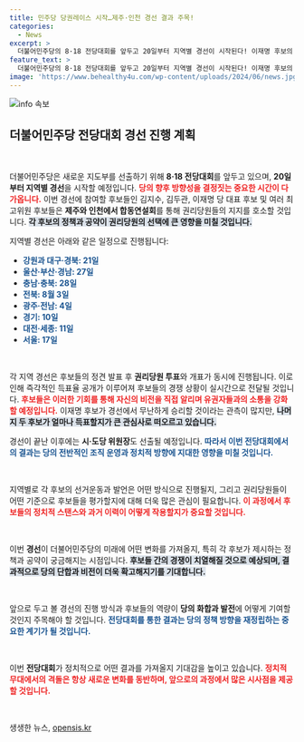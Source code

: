 ```yaml
---
title: 민주당 당권레이스 시작…제주·인천 경선 결과 주목!
categories:
  - News
excerpt: >
  더불어민주당의 8·18 전당대회를 앞두고 20일부터 지역별 경선이 시작된다! 이재명 후보의 승리가 유력한 가운데, 치열한 경쟁 속에서 다른 후보들의 득표율은 과연 얼마일까? 클릭하여 모든 정보를 확인해보세요!
feature_text: >
  더불어민주당의 8·18 전당대회를 앞두고 20일부터 지역별 경선이 시작된다! 이재명 후보의 승리가 유력한 가운데, 치열한 경쟁 속에서 다른 후보들의 득표율은 과연 얼마일까? 클릭하여 모든 정보를 확인해보세요!
image: 'https://www.behealthy4u.com/wp-content/uploads/2024/06/news.jpg'
---
```


<p><img src="https://www.behealthy4u.com/wp-content/uploads/2024/06/news.jpg" alt="info 속보" /></p>

<h2 data-ke-size="size26">더불어민주당 전당대회 경선 진행 계획</h2>

<p data-ke-size="size16">&nbsp;</p>

<p>더불어민주당은 새로운 지도부를 선출하기 위해 <strong>8·18 전당대회</strong>를 앞두고 있으며, <strong>20일부터 지역별 경선</strong>을 시작할 예정입니다. <b><span style="color: #ee2323;">당의 향후 방향성을 결정짓는 중요한 시간이 다가옵니다.</span></b> 이번 경선에 참여할 후보들인 김지수, 김두관, 이재명 당 대표 후보 및 여러 최고위원 후보들은 <strong>제주와 인천에서 합동연설회</strong>를 통해 권리당원들의 지지를 호소할 것입니다. <b><span style="background-color: #21538527;">각 후보의 정책과 공약이 권리당원의 선택에 큰 영향을 미칠 것입니다.</span></b> </p>

<p>지역별 경선은 아래와 같은 일정으로 진행됩니다:</p>

<ul>
<li><b><span style="color: #1a5490;">강원과 대구·경북: 21일</span></b></li>
<li><b><span style="color: #1a5490;">울산·부산·경남: 27일</span></b></li>
<li><b><span style="color: #1a5490;">충남·충북: 28일</span></b></li>
<li><b><span style="color: #1a5490;">전북: 8월 3일</span></b></li>
<li><b><span style="color: #1a5490;">광주·전남: 4일</span></b></li>
<li><b><span style="color: #1a5490;">경기: 10일</span></b></li>
<li><b><span style="color: #1a5490;">대전·세종: 11일</span></b></li>
<li><b><span style="color: #1a5490;">서울: 17일</span></b></li>
</ul>

<p data-ke-size="size16">&nbsp;</p>

<p>각 지역 경선은 후보들의 정견 발표 후 <strong>권리당원 투표</strong>와 개표가 동시에 진행됩니다. 이로 인해 즉각적인 득표율 공개가 이루어져 후보들의 경쟁 상황이 실시간으로 전달될 것입니다. <b><span style="color: #ee2323;">후보들은 이러한 기회를 통해 자신의 비전을 직접 알리며 유권자들과의 소통을 강화할 예정입니다.</span></b> 이재명 후보가 경선에서 무난하게 승리할 것이라는 관측이 많지만, <b><span style="background-color: #21538527;">나머지 두 후보가 얼마나 득표할지가 큰 관심사로 떠오르고 있습니다.</span></b> </p>

<p>경선이 끝난 이후에는 <strong>시·도당 위원장</strong>도 선출될 예정입니다. <b><span style="color: #1a5490;">따라서 이번 전당대회에서의 결과는 당의 전반적인 조직 운영과 정치적 방향에 지대한 영향을 미칠 것입니다.</span></b> </p>

<p data-ke-size="size16">&nbsp;</p>

<p>지역별로 각 후보의 선거운동과 발언은 어떤 방식으로 진행될지, 그리고 권리당원들이 어떤 기준으로 후보들을 평가할지에 대해 더욱 많은 관심이 필요합니다. <b><span style="color: #ee2323;">이 과정에서 후보들의 정치적 스탠스와 과거 이력이 어떻게 작용할지가 중요할 것입니다.</span></b> </p>

<p data-ke-size="size16">&nbsp;</p>

<p>이번 <strong>경선</strong>이 더불어민주당의 미래에 어떤 변화를 가져올지, 특히 각 후보가 제시하는 정책과 공약이 궁금해지는 시점입니다. <b><span style="background-color: #21538527;">후보들 간의 경쟁이 치열해질 것으로 예상되며, 결과적으로 당의 단합과 비전이 더욱 확고해지기를 기대합니다.</span></b> </p>

<p data-ke-size="size16">&nbsp;</p>

<p>앞으로 두고 볼 경선의 진행 방식과 후보들의 역량이 <strong>당의 화합과 발전</strong>에 어떻게 기여할 것인지 주목해야 할 것입니다. <b><span style="color: #1a5490;">전당대회를 통한 결과는 당의 정책 방향을 재정립하는 중요한 계기가 될 것입니다.</span></b> </p>

<p data-ke-size="size16">&nbsp;</p>

<p>이번 <strong>전당대회</strong>가 정치적으로 어떤 결과를 가져올지 기대감을 높이고 있습니다. <b><span style="color: #ee2323;">정치적 무대에서의 격돌은 항상 새로운 변화를 동반하며, 앞으로의 과정에서 많은 시사점을 제공할 것입니다.</span></b> </p>

<p data-ke-size="size16">&nbsp;</p>
생생한 뉴스, <a href="https://opensis.kr" rel="dofollow">opensis.kr</a>


